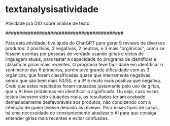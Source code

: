 # textanalysisatividade
Atividade pra DIO sobre análise de texto.

##########################################

Para esta atividade, tive ajuda do ChatGPT para gerar 9 reviews de diversos produtos: 2 positivas, 2 negativas, 2 neutras, e 3 mais "orgânicas", como se fossem escritas por pessoas de verdade usando gírias e vícios de linguagem atuais, para testar a capacidade do programa de identificar e classificar gírias mais recentes.
O programa teve facilidade em identificar o sentimento das 6 primeiras, porém teve grande dificuldade com as 3 orgânicas, que foram classificadas quase que inteiramente negativas, sendo que são bem mais 50/50, e a 3ª é muito mais positiva que negativa.
Creio que estes resultados foram causadas justamente pelo uso de gírias, que o AI teve problemas em identificar o significado. Ou seja, caso esses testes tivessem sido situações reais, os resultados teriam acabado demasiadamente desfavoráveis aos produtos, não condizendo com a intenção de quem tivesse deixado as reviews.
Para esses tipos de casos, há uma necessidade de constantemente atualizar o AI para que consiga entender gírias mais recentes e evitar confusões.
